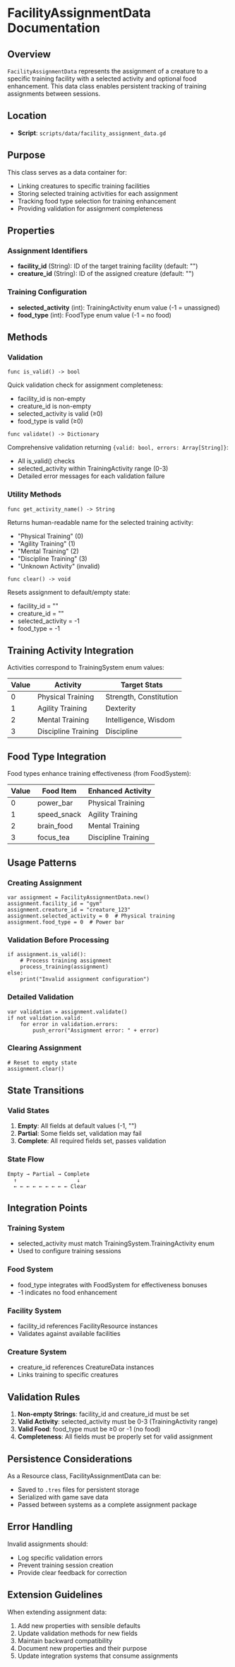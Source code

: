 # FacilityAssignmentData Documentation

## Overview

`FacilityAssignmentData` represents the assignment of a creature to a specific training facility with a selected activity and optional food enhancement. This data class enables persistent tracking of training assignments between sessions.

## Location
- **Script**: `scripts/data/facility_assignment_data.gd`

## Purpose

This class serves as a data container for:
- Linking creatures to specific training facilities
- Storing selected training activities for each assignment
- Tracking food type selection for training enhancement
- Providing validation for assignment completeness

## Properties

### Assignment Identifiers
- **facility_id** (String): ID of the target training facility (default: "")
- **creature_id** (String): ID of the assigned creature (default: "")

### Training Configuration
- **selected_activity** (int): TrainingActivity enum value (-1 = unassigned)
- **food_type** (int): FoodType enum value (-1 = no food)

## Methods

### Validation
```gdscript
func is_valid() -> bool
```
Quick validation check for assignment completeness:
- facility_id is non-empty
- creature_id is non-empty
- selected_activity is valid (≥0)
- food_type is valid (≥0)

```gdscript
func validate() -> Dictionary
```
Comprehensive validation returning `{valid: bool, errors: Array[String]}`:
- All is_valid() checks
- selected_activity within TrainingActivity range (0-3)
- Detailed error messages for each validation failure

### Utility Methods
```gdscript
func get_activity_name() -> String
```
Returns human-readable name for the selected training activity:
- "Physical Training" (0)
- "Agility Training" (1)
- "Mental Training" (2)
- "Discipline Training" (3)
- "Unknown Activity" (invalid)

```gdscript
func clear() -> void
```
Resets assignment to default/empty state:
- facility_id = ""
- creature_id = ""
- selected_activity = -1
- food_type = -1

## Training Activity Integration

Activities correspond to TrainingSystem enum values:

| Value | Activity | Target Stats |
|-------|----------|-------------|
| 0 | Physical Training | Strength, Constitution |
| 1 | Agility Training | Dexterity |
| 2 | Mental Training | Intelligence, Wisdom |
| 3 | Discipline Training | Discipline |

## Food Type Integration

Food types enhance training effectiveness (from FoodSystem):

| Value | Food Item | Enhanced Activity |
|-------|-----------|------------------|
| 0 | power_bar | Physical Training |
| 1 | speed_snack | Agility Training |
| 2 | brain_food | Mental Training |
| 3 | focus_tea | Discipline Training |

## Usage Patterns

### Creating Assignment
```gdscript
var assignment = FacilityAssignmentData.new()
assignment.facility_id = "gym"
assignment.creature_id = "creature_123"
assignment.selected_activity = 0  # Physical training
assignment.food_type = 0  # Power bar
```

### Validation Before Processing
```gdscript
if assignment.is_valid():
    # Process training assignment
    process_training(assignment)
else:
    print("Invalid assignment configuration")
```

### Detailed Validation
```gdscript
var validation = assignment.validate()
if not validation.valid:
    for error in validation.errors:
        push_error("Assignment error: " + error)
```

### Clearing Assignment
```gdscript
# Reset to empty state
assignment.clear()
```

## State Transitions

### Valid States
1. **Empty**: All fields at default values (-1, "")
2. **Partial**: Some fields set, validation may fail
3. **Complete**: All required fields set, passes validation

### State Flow
```
Empty → Partial → Complete
  ↑                   ↓
  ← ← ← ← ← ← ← ← ← Clear
```

## Integration Points

### Training System
- selected_activity must match TrainingSystem.TrainingActivity enum
- Used to configure training sessions

### Food System
- food_type integrates with FoodSystem for effectiveness bonuses
- -1 indicates no food enhancement

### Facility System
- facility_id references FacilityResource instances
- Validates against available facilities

### Creature System
- creature_id references CreatureData instances
- Links training to specific creatures

## Validation Rules

1. **Non-empty Strings**: facility_id and creature_id must be set
2. **Valid Activity**: selected_activity must be 0-3 (TrainingActivity range)
3. **Valid Food**: food_type must be ≥0 or -1 (no food)
4. **Completeness**: All fields must be properly set for valid assignment

## Persistence Considerations

As a Resource class, FacilityAssignmentData can be:
- Saved to `.tres` files for persistent storage
- Serialized with game save data
- Passed between systems as a complete assignment package

## Error Handling

Invalid assignments should:
- Log specific validation errors
- Prevent training session creation
- Provide clear feedback for correction

## Extension Guidelines

When extending assignment data:

1. Add new properties with sensible defaults
2. Update validation methods for new fields
3. Maintain backward compatibility
4. Document new properties and their purpose
5. Update integration systems that consume assignments